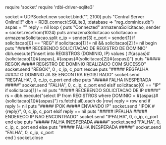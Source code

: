 require 'socket'
require 'rdbi-driver-sqlite3'

socket = UDPSocket.new
socket.bind("", 2100)
puts "Central Server Online!!!"
dbh = RDBI.connect(:SQLite3, :database => "reg_dominios.db")
aspas = '"'
reply = nil
loop {
	puts "Connected"
	armazenaSolicitacao, sender = socket.recvfrom(1024)
	puts armazenaSolicitacao
	solicitacao = armazenaSolicitacao.split
	c_ip = sender[3]
	c_port = sender[1]
	if solicitacao[0] == "REG"
		if solicitacao[1] != nil && solicitacao[2] != nil
			begin
				puts "##### RECEBENDO SOLICITACAO DE REGISTRO DE DOMINIO"
				dbh.execute("insert into REGISTROS (DOMINIO, IP) values ( #{aspas}#{solicitacao[1]}#{aspas}, #{aspas}#{solicitacao[2]}#{aspas})")
				puts "##### REGOK ##### REGISTRO DE DOMINIO REALIZADO COM SUCESSO"
				socket.send "REGOK", 0 , c_ip, c_port
			rescue
				puts "##### REGFALHA ##### O DOMINIO JA SE ENCONTRA REGISTRADO"
				socket.send "REGFALHA", 0, c_ip, c_port
			end
		else
			puts "##### FALHA INESPERADA #####"
			socket.send "FALHA", 0, c_ip, c_port
		end
	elsif solicitacao[0] == "IP"
		if solicitacao[1] != nil
			puts "##### RECEBENDO SOLICITACAO DE IP #####"
			rs = dbh.execute("select IP from REGISTROS where DOMINIO = #{aspas}#{solicitacao[1]}#{aspas}")
			rs.fetch(:all).each do |row|
				reply = row
			end
			if reply != nil
				puts "##### IPOK ##### ENVIANDO IP"
				socket.send "IPOK #{reply}", 0, c_ip, c_port
			elsif reply == nil
				puts "##### IPFALHA ##### ENDERECO IP NAO ENCONTRADO"
				socket.send "IPFALHA", 0, c_ip, c_port
			end
		else
			puts "##### FALHA INESPERADA #####"
			socket.send "FALHA", 0, c_ip, c_port
		end
	else
		puts "##### FALHA INESPERADA #####"
		socket.send "FALHA", 0, c_ip, c_port	
	end
}
socket.close
